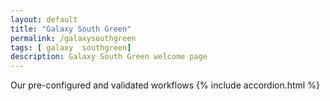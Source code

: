 ```yaml
---
layout: default
title: "Galaxy South Green"
permalink: /galaxysouthgreen
tags: [ galaxy  southgreen]
description: Galaxy South Green welcome page
---
```


Our pre-configured and validated workflows
{% include accordion.html %}
